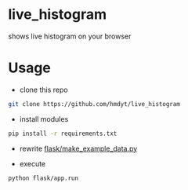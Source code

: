 # live_histogram
shows live histogram on your browser
# Usage
- clone this repo
```bash
git clone https://github.com/hmdyt/live_histogram
```

- install modules
```bash
pip install -r requirements.txt
```

- rewrite [flask/make_example_data.py](https://github.com/hmdyt/live_histogram/blob/main/flask/make_example_data.py)

- execute
```bash
python flask/app.run
```
